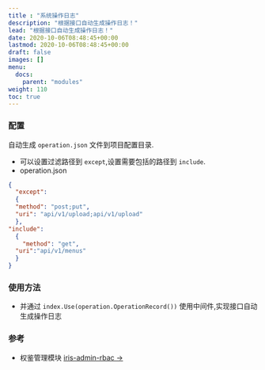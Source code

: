 ```yaml
---
title : "系统操作日志"
description: "根据接口自动生成操作日志！"
lead: "根据接口自动生成操作日志！"
date: 2020-10-06T08:48:45+00:00
lastmod: 2020-10-06T08:48:45+00:00
draft: false
images: []
menu:
  docs:
    parent: "modules"
weight: 110
toc: true
---
```


### 配置

自动生成 `operation.json` 文件到项目配置目录.

- 可以设置过滤路径到 `except`,设置需要包括的路径到 `include`.
- operation.json


```json
{
  "except":
  {
  "method": "post;put",
  "uri": "api/v1/upload;api/v1/upload"
  },
"include":
  {
    "method": "get",
  "uri":"api/v1/menus"
  }
}
```

### 使用方法

- 并通过 `index.Use(operation.OperationRecord())` 使用中间件,实现接口自动生成操作日志

### 参考

- 权鉴管理模块 [iris-admin-rbac →](https://github.com/snowlyg/iris-admin-rbac)